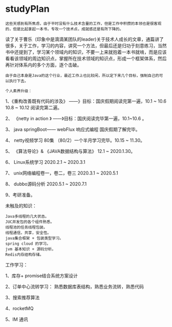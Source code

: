 # studyPlan
    这些天感到有所焦虑，由于平时没有什么技术含量的工作，但是工作中积攒的本领也是很客观的，但是比起拿起一本书，专攻一个技术点，成就感还是有所下降的。
读了关于曹乐（印象中是滴滴某团队的leader)关于技术人成长的文章，通篇讲了很多，关于工作，学习的内容，讲究一个方法，但最后还是归功于刻意练习，当然书中还提到了，学习某个领域内的知识，不要一上来就抱着一本书就啃，而是应该看看该领域的周边知识点，掌握所在技术领域的知识点，形成一个框架体系，然后再针对体系内的多个方面，逐个击破。
    
    由于自己本身是Java的这个行业，最近工作上也比较闲，所以定下来几个目标，强制自己的可以执行下去。
    
    个人素养升级：
    
1、《重构改善既有代码的涉及》 ——》目标：国庆假期阅读完第一遍，10.1 ~ 10.6   10.8 ~ 10.12 阅读完第二遍。

2、 《netty in action 》     ——》目标：国庆阅读完毕第一遍，10.1~10.6 。  
 
3、 java springBoot—— webFlux 响应式编程  国庆假期了解完毕。

4、 netty视频学习 80集   （80/2）一个半月学习完毕。10.15 ~ 11.30。

5、 《算法导论》& 《JAVA数据结构与算法》 12.1 ~ 2020.1.30。

6、 Linux系统学习    2020.2.1 ~ 2020.3.1

7、 unix网络编程卷一，卷二，卷三   2020.3.1 ~ 2020.5.1

8、 dubbo源码分析  2020.5.1 ~ 2020.7.1

9、考研准备。

未触及的知识：

    Java多线程的几大状态。
    JUC并发包的各个组件熟悉。
    线程池的任务线程包装。
    线程通信，共享，安全性。
    java集合框架 + 包装类型学习。
    spring cloud 的学习。
    jvm 基本知识 + 源码分析。
    Redis内存结构存储。
    
    
 工作学习：
 
 1、库存+ promise结合系统方案设计
 
 2、订单中心流转学习： 熟悉数据库表结构，熟悉业务流转，熟悉代码
 
 3、搜索推荐算法 
 
 4、rocketMQ
 
 5、IM 通讯
 

